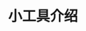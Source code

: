 ---
id: tools-intro
title: 小工具介绍
# hide_title: false
# hide_table_of_contents: false
# sidebar_label: Markdown :)
# custom_edit_url: https://github.com/facebook/docusaurus/edit/master/docs/api-doc-markdown.md
description: 小工具介绍
keywords:
  - 小工具
  - tools
---